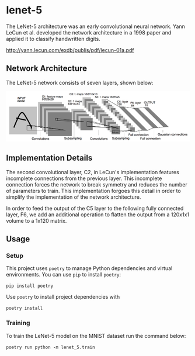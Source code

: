 # lenet-5
The LeNet-5 architecture was an early convolutional neural network. Yann LeCun et al. developed the network architecture in a 1998 paper and applied it to classify handwritten digits.

http://yann.lecun.com/exdb/publis/pdf/lecun-01a.pdf

## Network Architecture
The LeNet-5 network consists of seven layers, shown below:

![LeNet-5 Architecture](docs/lenet-5.png)

## Implementation Details
The second convolutional layer, C2, in LeCun's implementation features incomplete connections from the previous layer. This incomplete connection forces the network to break symmetry and reduces the number of parameters to train. This implementation forgoes this detail in order to simplify the implementation of the network architecture.

In order to feed the output of the C5 layer to the following fully connected layer, F6, we add an additional operation to flatten the output from a 120x1x1 volume to a 1x120 matrix.
## Usage
### Setup
This project uses `poetry` to manage Python dependencies and virtual environments. You can use `pip` to install `poetry`:

    pip install poetry

Use `poetry` to install project dependencies with

    poetry install

### Training
To train the LeNet-5 model on the MNIST dataset run the command below:

    poetry run python -m lenet_5.train